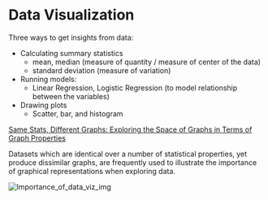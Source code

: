 # Data Visualization


Three ways to get insights from data:
* Calculating summary statistics
  * mean, median (measure of quantity / measure of center of the data)
  * standard deviation (measure of variation)
* Running models:
  * Linear Regression,  Logistic Regression (to model relationship between the variables)
* Drawing plots
  * Scatter, bar, and histogram 


[Same Stats, Different Graphs: Exploring the
Space of Graphs in Terms of Graph Properties](https://arxiv.org/pdf/1911.01527.pdf)

Datasets which are identical over a number of statistical properties, yet produce dissimilar graphs, are frequently used to illustrate the importance of graphical representations when exploring data.

![Importance_of_data_viz_img](https://damassets.autodesk.net/content/dam/autodesk/research/publications-assets/images/AllDinosGrey_1.png)